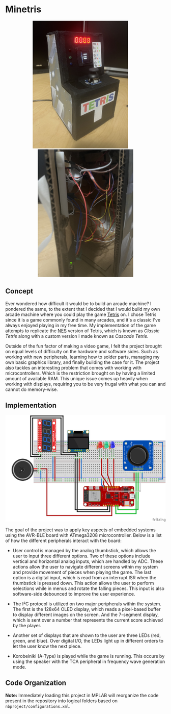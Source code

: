 # Minetris
<p align="center">
  <img src="images/Box.jpg" alt="arcade box" height="400" />
  &nbsp; &nbsp; &nbsp; &nbsp;
  <img src="images/Wires.jpg" alt="arcade box" height="400"/>
</p>

## Concept
<p> Ever wondered how difficult it would be to build an arcade machine? I pondered the same, to the extent that I decided that I would build my own arcade machine where you could play the game <a href="https://en.wikipedia.org/wiki/Tetris">Tetris</a> on. I chose Tetris since it is a game commonly found in many arcades, and it's a classic I've always enjoyed playing in my free time. My implementation of the game attempts to replicate the <a href="https://en.wikipedia.org/wiki/Tetris_(NES_video_game)">NES</a> version of Tetris, which is known as <em>Classic Tetris</em> along with a custom version I made known as <em>Cascade Tetris</em>.

Outside of the fun factor of making a video game, I felt the project brought on equal levels of difficulty on the hardware and software sides. Such as working with new peripherals, learning how to solder parts, managing my own basic graphics library, and finally building the case for it. The project also tackles an interesting problem that comes with working with microcontrollers. Which is the restriction brought on by having a limited amount of available RAM. This unique issue comes up heavily when working with displays, requiring you to be very frugal with what you can and cannot do memory-wise.

## Implementation

<p align="center">
  <img src="images/setup.png" alt="arcade box" />
</p>

The goal of the project was to apply key aspects of embedded systems using the  AVR-BLE board with ATmega3208 microcontroller. Below is a list of how the different peripherals interact with the board:

- User control is managed by the analog thumbstick, which allows the user to input three different options. Two of these options include vertical and horizontal analog inputs, which are handled by ADC. These actions allow the user to navigate different screens within my system and provide movement of pieces when playing the game. The last option is a digital input, which is read from an interrupt ISR when the thumbstick is pressed down. This action allows the user to perform selections while in menus and rotate the falling pieces. This input is also software-side debounced to improve the user experience.

- The I²C protocol is utilized on two major peripherals within the system. The first is the 128x64 OLED display, which reads a pixel-based buffer to display different images on the screen. And the 7-segment display, which is sent over a number that represents the current score achieved by the player.

- Another set of displays that are shown to the user are three LEDs (red, green, and blue). Over digital I/O, the LEDs light up in different orders to let the user know the next piece.

- Korobeiniki (A-Type) is played while the game is running. This occurs by using the speaker with the TCA peripheral in frequency wave generation mode.

## Code Organization
<strong>Note:</strong> Immediately loading this project in MPLAB will reorganize the code present in the repository into logical folders based on `nbproject/configurations.xml`.